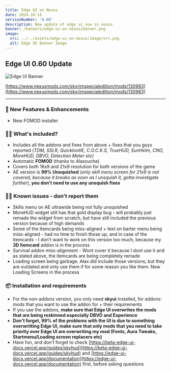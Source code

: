 ```yaml
---
title: Edge UI on Nexus
date: 2024-10-15
versionNumber: '0.60'
description: New update of edge ui now in nexus.
banner: /banners/edge-ui-on-nexus/banner.png
image:
  src: ../../assets/edge-ui-on-nexus/image/src.png
  alt: Edge UI Banner Image
---
```

## Edge UI 0.60 Update

![Edge UI Banner](https://i.ibb.co/QkgKQL5/Untitled-1.png)

[https://www.nexusmods.com/skyrimspecialedition/mods/130983](https://www.nexusmods.com/skyrimspecialedition/mods/130983)

---

### 🍿 New Features & Enhancements

- New FOMOD installer

### 🧙‍♀️ **What's included?**

- Includes all the addons and fixes from above + fixes that you guys reported (*TDM, SSLR, QuicklootIE, C.O.C.K.S, TrueHUD, SunHelm, CNO, MoreHUD, DBVO, Detection Meter etc)*
- Automatic **FOMOD** (thanks to Alaxouche)
- Covers both 16x9 and 21x9 resolution for both versions of the game
- AE version is **99% Unsquished** (*only skill menu screen for 21x9 is not covered, because it breaks as soon as I unsquish it, gotta investigate further*), **you don't need to use any unsquish fixes**

### 🐞🚩 **Known issues - don't report them**

- Skills menu on AE ultrawide being not fully unsquished
- MoreHUD widget still has that gold display bug - will probably just remade the widget from scratch, but have still included the previous version because of high demands
- Some of the Itemcards being miss-aligned + text on barter menu being miss-aligned - had no time to finish those up, and in case of the itemcards - I don't want to work on this version too much, because my **3D Itemcard** addon is in the process
- Survival addon miss-alignment - Wont cover it because I dont use it and as stated above, the itemcards are being completely remade
- Loading screen being garbage. Alax did include those versions, but they are outdated and only use them if for some reason you like them. New Loading Screens in the process

### 📦 **Installation and requirements**

- For the non-addons version, you only need **skyui** installed, for addons: mods that you want to use the addon for + their requirements
- If you use the addons, **make sure that Edge UI overwrites the mods that are being reskinned especially DBVO and Experience**
- **Don't forget, 99% of the problems with the UI is due to something overwritting Edge UI, make sure that only mods that you need to take priority over Edge UI are overwriting my mod (Fonts, Aura Tweaks, Startmenu/Loading screen replacers etc)**
- Have fun, and don't forget to check [https://beta-edge-ui-docs.vercel.app/guides/skyhud](https://beta-edge-ui-docs.vercel.app/guides/skyhud) and [https://edge-ui-docs.vercel.app/documentation](https://edge-ui-docs.vercel.app/documentation) first, before asking questions
